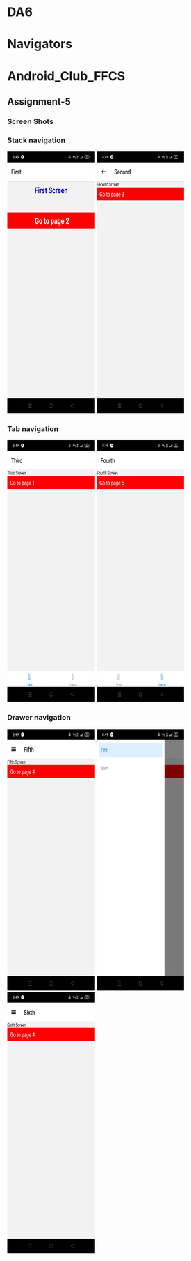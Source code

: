 # DA6
# Navigators
# Android_Club_FFCS
## **Assignment-5**

### **Screen Shots**

### **Stack navigation**

  <img src= "https://raw.githubusercontent.com/VidhiAjbani/DA6/master/assets/1.jpeg" width="40%" height="600">
  <img src= "https://raw.githubusercontent.com/VidhiAjbani/DA6/master/assets/2.jpeg" width="40%" height="600">
  
### **Tab navigation**

  <img src= "https://raw.githubusercontent.com/VidhiAjbani/DA6/master/assets/3.jpeg" width="40%" height="600">
  <img src= "https://raw.githubusercontent.com/VidhiAjbani/DA6/master/assets/4.jpeg" width="40%" height="600">

### **Drawer navigation**
  
  <img src= "https://raw.githubusercontent.com/VidhiAjbani/DA6/master/assets/5.jpeg" width="40%" height="600">
  <img src= "https://raw.githubusercontent.com/VidhiAjbani/DA6/master/assets/Drawer%20Navigator.jpeg" width="40%" height="600">
  <img src= "https://raw.githubusercontent.com/VidhiAjbani/DA6/master/assets/6.jpeg" width="40%" height="600">
